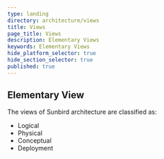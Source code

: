 ```yaml
---
type: landing
directory: architecture/views
title: Views
page_title: Views
description: Elementary Views
keywords: Elementary Views
hide_platform_selector: true
hide_section_selector: true
published: true
---
```


## Elementary View

The views of Sunbird architecture are classified as: 

- Logical
- Physical
- Conceptual
- Deployment
